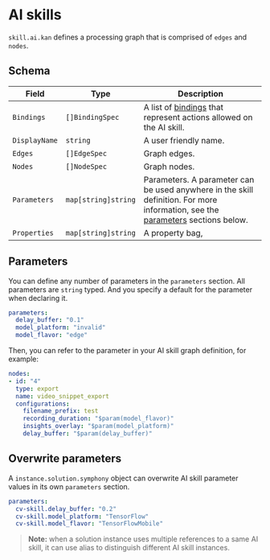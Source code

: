 # AI skills

```skill.ai.kan``` defines a processing graph that is comprised of ```edges``` and ```nodes```. 

## Schema
| Field | Type | Description |
|--------|--------|--------|
| ```Bindings```| ```[]BindingSpec``` | A list of [bindings](binding.md) that represent actions allowed on the AI skill. | 
| ```DisplayName``` | ```string``` | A user friendly name. |
| ```Edges``` | ```[]EdgeSpec``` | Graph edges. |
| ```Nodes``` | ```[]NodeSpec``` | Graph nodes. |
| ```Parameters``` | ```map[string]string``` | Parameters. A parameter can be used anywhere in the skill definition. For more information, see the [parameters](#parameters) sections below. |
| ```Properties``` | ```map[string]string``` | A property bag, |

## Parameters
You can define any number of parameters in the ```parameters``` section. All parameters are ```string``` typed. And you specify a default for the parameter when declaring it.
```yaml
parameters:   
  delay_buffer: "0.1"
  model_platform: "invalid"
  model_flavor: "edge"
```
Then, you can refer to the parameter in your AI skill graph definition, for example:
```yaml
nodes:
- id: "4"
  type: export
  name: video_snippet_export
  configurations:
    filename_prefix: test
    recording_duration: "$param(model_flavor)"
    insights_overlay: "$param(model_platform)"
    delay_buffer: "$param(delay_buffer)"  
```
## Overwrite parameters
A ```instance.solution.symphony``` object can overwrite AI skill parameter values in its own ```parameters``` section.

```yaml
parameters:
  cv-skill.delay_buffer: "0.2"
  cv-skill.model_platform: "TensorFlow"
  cv-skill.model_flavor: "TensorFlowMobile"
```
>**Note:** when a solution instance uses multiple references to a same AI skill, it can use alias to distinguish different AI skill instances. 
